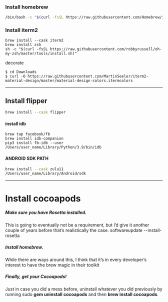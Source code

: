 
### Install homebrew

```sh
/bin/bash -c "$(curl -fsSL https://raw.githubusercontent.com/Homebrew/install/HEAD/install.sh)"
```

### Install iterm2

```
brew install --cask iterm2
brew install zsh
sh -c "$(curl -fsSL https://raw.githubusercontent.com/robbyrussell/oh-my-zsh/master/tools/install.sh)"
```

decorate
```
$ cd Downloads
$ curl -O https://raw.githubusercontent.com/MartinSeeler/iterm2-material-design/master/material-design-colors.itermcolors
```

----------------

## Install flipper

```sh
brew install --cask flipper
```

#### install idb

```
brew tap facebook/fb
brew install idb-companion
pip3 install fb-idb --user
/Users/user_name/Library/Python/3.9/bin/idb
```

#### ANDROID SDK PATH
```sh
brew install --cask zulu11
/Users/user_name/Library/Android/sdk
```

----------------

# Install cocoapods
##### Make sure you have Rosetta installed.
This is going to eventually not be a requirement, but I’d give it another couple of years before that’s realistically the case. softwareupdate --install-rosetta


##### Install homebrew.
While there are ways around this, I think that it’s in every developer’s interest to have the brew magic in their toolkit

##### Finally, get your Cocoapods!

Just in case you did a mess before, uninstall whatever you did previously by running sudo __gem uninstall cocoapods__ and then __brew install cocoapods__.


